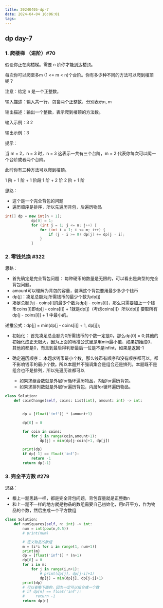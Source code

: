 ```yaml
---
title: 20240405-dp-7
date: 2024-04-04 16:06:01
tags:
---
```


## dp day-7 

### 1. 爬楼梯 （进阶）#70

假设你正在爬楼梯。需要 n 阶你才能到达楼顶。

每次你可以爬至多m (1 <= m < n)个台阶。你有多少种不同的方法可以爬到楼顶呢？

注意：给定 n 是一个正整数。

输入描述：输入共一行，包含两个正整数，分别表示n, m

输出描述：输出一个整数，表示爬到楼顶的方法数。

输入示例：3 2

输出示例：3

提示：

当 m = 2，n = 3 时，n = 3 这表示一共有三个台阶，m = 2 代表你每次可以爬一个台阶或者两个台阶。

此时你有三种方法可以爬到楼顶。

1 阶 + 1 阶 + 1 阶段
1 阶 + 2 阶
2 阶 + 1 阶


思路：
- 这个是一个完全背包的问题
- 遍历顺序是排序，所以先遍历背包，后遍历物品

```java
int[] dp = new int[n + 1];
            dp[0] = 1;
            for (int j = 1; j <= n; j++) {
                for (int i = 1; i <= m; i++) {
                    if (j - i >= 0) dp[j] += dp[j - i];
                }
            }
```


### 2. 零钱兑换 #322
思路：
- 首先确定是完全背包问题： 每种硬币的数量是无限的，可以看出是典型的完全背包问题。
- amount可以理解为背包的容量，装满这个背包要用最少多少个钱币
- dp[j]：凑足总额为j所需钱币的最少个数为dp[j]
- 凑足总额为j - coins[i]的最少个数为dp[j - coins[i]]，那么只需要加上一个钱币coins[i]即dp[j - coins[i]] + 1就是dp[j]（考虑coins[i]）所以dp[j] 要取所有 dp[j - coins[i]] + 1 中最小的。

递推公式：dp[j] = min(dp[j - coins[i]] + 1, dp[j]);
- 初始化： 首先凑足总金额为0所需钱币的个数一定是0，那么dp[0] = 0;其他的初始化成正无限大，因为上面的地推公式里是用min最小值，如果初始成0，其他的都是0，而且到最后得判断最后一位是不是infint，如果是返回-1
- 确定遍历顺序： 本题求钱币最小个数，那么钱币有顺序和没有顺序都可以，都不影响钱币的最小个数。所以本题并不强调集合是组合还是排列。本题既不是组合也不是排列，所以先遍历谁都可以

    - 如果求组合数就是外层for循环遍历物品，内层for遍历背包。
    - 如果求排列数就是外层for遍历背包，内层for循环遍历物品。

```python
class Solution:
    def coinChange(self, coins: List[int], amount: int) -> int:
        

        dp = [float('inf')] * (amount+1)

        dp[0] = 0

        for coin in coins:
            for j in range(coin,amount+1):
                dp[j] = min(dp[j-coin]+1, dp[j])

        print(dp)
        if dp[-1] == float('inf'):
            return -1
        return dp[-1]
```


### 3. 完全平方数 #279

思路：
- 根上一题思路一样，都是完全背包问题，背包容量就是正整数n
- 和上一题不一样的地方就是物品的数组需要自己初始化，用n开平方，作为物品的个数，然后生成一个平方数组

```python
class Solution:
    def numSquares(self, n: int) -> int:
        num = int(pow(n,0.5))
        # print(num)

        # 定义物品的数组
        m = [i*i for i in range(1, num+1)]
        print(m)
        dp = [float('inf')] * (n+1)
        dp[0] = 0
        for i in m:
            for j in range(i,n+1):
                # print(dp[j], dp[j-i]+1)
                dp[j] = min(dp[j], dp[j-i]+1)
        print(dp)
        # 可以省略下面的，因为一定可以组合成一个数
        # if dp[n] == float('inf'):
        #     return -1
        return dp[n]
```